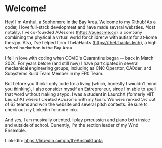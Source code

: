 # Welcome!

<!--
**theAnshulGupta/theAnshulGupta** is a ✨ _special_ ✨ repository because its `README.md` (this file) appears on your GitHub profile.

Here are some ideas to get you started:

- 🔭 I’m currently working on ...
- 🌱 I’m currently learning ...
- 👯 I’m looking to collaborate on ...
- 🤔 I’m looking for help with ...
- 💬 Ask me about ...
- 📫 How to reach me: ...
- 😄 Pronouns: ...
- ⚡ Fun fact: ...
-->

Hey! I'm Anshul, a Sophomore in the Bay Area. Welcome to my Github! As a coder, I love full-stack development and have made several websties. Most notably, I've co-founded AUesome (https://auesome.co), a company combining the physical a virtual world for childrenw with autism for at-home therapy. Also, I've helped form ThetaHacks (https://thetahacks.tech), a high school hackathon in the Bay Area. 
<br>
<br>
I fell in love with coding when COVID's Quarantine began -- back in March 2020. For years before (and still now) I have participated in several mechanical engineering groups, including as CNC Operator, CADder, and Subystems Build Team Member in my FRC Team.
<br>
<br>
But before you think I only code for a living (which, honestly I wouldn't mind you thinking), I also consider myself an Entrepreneur, since I'm able to spell that word without making a typo. I was a student in LaunchX (formerly MIT LaunchX) where I created AUesome with my team. We were ranked 3rd out of 63 teams and won the website and several pitch contests. Be sure to check out my LinkedIn for more info. 
<br>
<br>
And yes, I am musically oriented. I play percussion and piano both inside and outside of school. Currently, I'm the section leader of my Wind Ensemble.
<br>
<br>
LinkedIn: https://linkedin.com/in/theAnshulGupta
<br>
